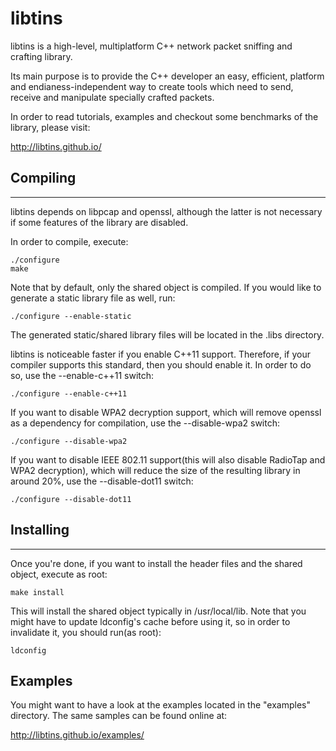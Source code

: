 libtins
=======

libtins is a high-level, multiplatform C++ network packet sniffing and 
crafting library. 

Its main purpose is to provide the C++ developer an easy, efficient, 
platform and endianess-independent way to create tools which need to 
send, receive and manipulate specially crafted packets. 

In order to read tutorials, examples and checkout some benchmarks of the
library, please visit:

http://libtins.github.io/

## Compiling ##
---------------

libtins depends on libpcap and openssl, although the latter is not 
necessary if some features of the library are disabled.

In order to compile, execute:

```Shell
./configure
make
```

Note that by default, only the shared object is compiled. If you would
like to generate a static library file as well, run:

```Shell
./configure --enable-static
```

The generated static/shared library files will be located in the .libs
directory.

libtins is noticeable faster if you enable C++11 support. Therefore, if
your compiler supports this standard, then you should enable it. In 
order to do so, use the --enable-c++11 switch:

```Shell
./configure --enable-c++11
```

If you want to disable WPA2 decryption support, which will remove 
openssl as a dependency for compilation, use the --disable-wpa2 switch:

```Shell
./configure --disable-wpa2
```

If you want to disable IEEE 802.11 support(this will also disable 
RadioTap and WPA2 decryption), which will reduce the size of the 
resulting library in around 20%, use the --disable-dot11 switch:

```Shell
./configure --disable-dot11
```

## Installing ##
----------------

Once you're done, if you want to install the header files and the 
shared object, execute as root:

```Shell
make install
```

This will install the shared object typically in /usr/local/lib. Note
that you might have to update ldconfig's cache before using it, so 
in order to invalidate it, you should run(as root):

```Shell
ldconfig
```

## Examples ##

You might want to have a look at the examples located  in the "examples"
directory. The same samples can be found online at:

http://libtins.github.io/examples/
